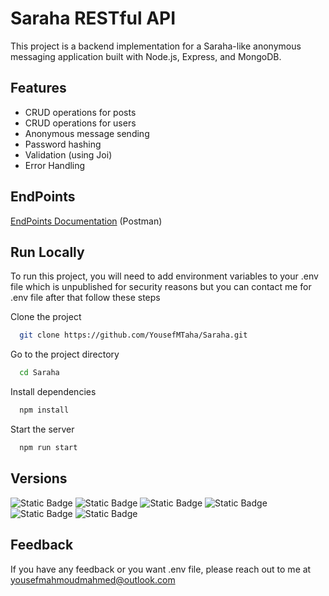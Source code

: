 # Saraha RESTful API

This project is a backend implementation for a Saraha-like anonymous messaging application built with Node.js, Express, and MongoDB.

## Features
- CRUD operations for posts 
- CRUD operations for users
- Anonymous message sending
- Password hashing
- Validation (using Joi)
- Error Handling

## EndPoints

[EndPoints Documentation](https://documenter.getpostman.com/view/25674968/2s9YJdX3MR) (Postman)

## Run Locally

To run this project, you will need to add environment variables to your .env file which is unpublished for security reasons but you can contact me for .env file after that follow these steps

Clone the project

```bash
  git clone https://github.com/YousefMTaha/Saraha.git
```

Go to the project directory

```bash
  cd Saraha
```

Install dependencies

```bash
  npm install
```

Start the server

```bash
  npm run start
```


## Versions

<img alt="Static Badge" src="https://img.shields.io/badge/bcryptjs-2.4.3-blue"> <img alt="Static Badge" src="https://img.shields.io/badge/dotenv-16.3.1-yellow"> <img alt="Static Badge" src="https://img.shields.io/badge/express-4.18.2-red"> <img alt="Static Badge" src="https://img.shields.io/badge/mongoose-7.3.1-red">
<img alt="Static Badge" src="https://img.shields.io/badge/http--status--codes-2.2.0-yellow"> <img alt="Static Badge" src="https://img.shields.io/badge/joi-17.10.1-blue">
## Feedback

If you have any feedback or you want .env file, please reach out to me at yousefmahmoudmahmed@outlook.com
